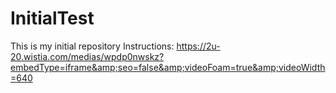 # InitialTest
This is my initial repository
Instructions: https://2u-20.wistia.com/medias/wpdp0nwskz?embedType=iframe&amp;seo=false&amp;videoFoam=true&amp;videoWidth=640
